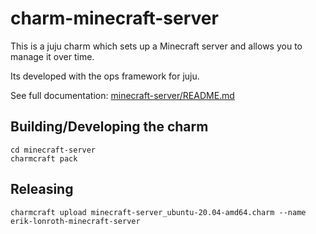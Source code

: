 # charm-minecraft-server
This is a juju charm which sets up a Minecraft server and allows you to manage it over time.

Its developed with the ops framework for juju.

See full documentation: [minecraft-server/README.md](minecraft-server/README.md)


## Building/Developing the charm

    cd minecraft-server
    charmcraft pack

## Releasing

    charmcraft upload minecraft-server_ubuntu-20.04-amd64.charm --name erik-lonroth-minecraft-server
